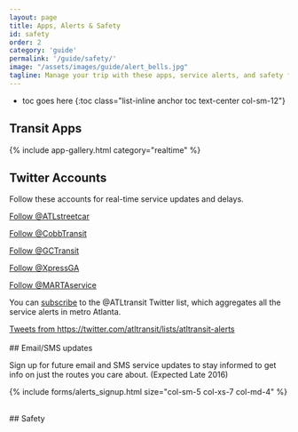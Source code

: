 ```yaml
---
layout: page
title: Apps, Alerts & Safety
id: safety
order: 2
category: 'guide'
permalink: '/guide/safety/'
image: "/assets/images/guide/alert_bells.jpg"
tagline: Manage your trip with these apps, service alerts, and safety features.
---
```


* toc goes here
{:toc class="list-inline anchor toc text-center col-sm-12"}



## Transit Apps

{% include app-gallery.html category="realtime" %}
<br>
## **Twitter Accounts**

Follow these accounts for real-time service updates and delays.

<a class="twitter-follow-button"
  href="https://twitter.com/atlstreetcar"
  data-size="large">
  Follow @ATLstreetcar</a>

<a class="twitter-follow-button"
  href="https://twitter.com/cobbtransit"
  data-size="large">
  Follow @CobbTransit</a>

<a class="twitter-follow-button"
  href="https://twitter.com/gctransit"
  data-size="large">
  Follow @GCTransit</a>

<a class="twitter-follow-button"
  href="https://twitter.com/xpressga"
  data-size="large">
Follow @XpressGA</a>

<a class="twitter-follow-button"
  href="https://twitter.com/martaservice"
  data-size="large">
Follow @MARTAservice</a>




You can [subscribe](https://twitter.com/ATLtransit/lists/atltransit-alerts) to the @ATLtransit Twitter list, which aggregates all the service alerts in metro Atlanta.

<div class="col-md-offset-2">
<a class="twitter-timeline"  href="https://twitter.com/atltransit/lists/atltransit-alerts" data-widget-id="704775734599012352">Tweets from https://twitter.com/atltransit/lists/atltransit-alerts</a>
<script>!function(d,s,id){var js,fjs=d.getElementsByTagName(s)[0],p=/^http:/.test(d.location)?'http':'https';if(!d.getElementById(id)){js=d.createElement(s);js.id=id;js.src=p+"://platform.twitter.com/widgets.js";fjs.parentNode.insertBefore(js,fjs);}}(document,"script","twitter-wjs");</script>
</div>


<br>
## Email/SMS updates

Sign up for future email and SMS service updates to stay informed to get info on just the routes you care about. (Expected Late 2016)

{% include forms/alerts_signup.html size="col-sm-5 col-xs-7 col-md-4" %}


<br>
## Safety

